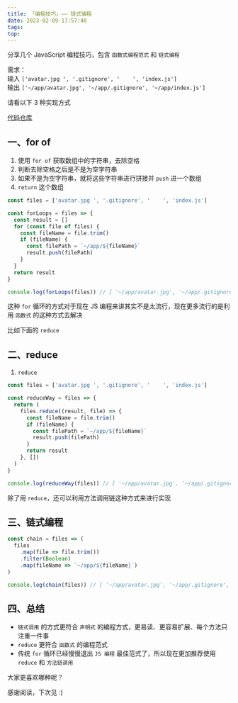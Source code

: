 ```yaml
---
title: 「编程技巧」—— 链式编程
date: 2023-02-09 17:57:40
tags:
top:
---
```


分享几个 JavaScript 编程技巧，包含 `函数式编程范式` 和 `链式编程`

需求：\
输入 `['avatar.jpg ', '.gitignore', '    ', 'index.js']`\
输出 `['~/app/avatar.jpg', '~/app/.gitignore', '~/app/index.js']`

请看以下 3 种实现方式

[代码仓库](https://github.com/heycn/javascript-hotpot/blob/master/methodChaining/index.js)

## 一、**for of**

1. 使用 `for of` 获取数组中的字符串，去除空格
2. 判断去除空格之后是不是为空字符串
3. 如果不是为空字符串，就将这些字符串进行拼接并 `push` 进一个数组
4. `return` 这个数组

```js
const files = ['avatar.jpg ', '.gitignore', '    ', 'index.js']

const forLoops = files => {
  const result = []
  for (const file of files) {
    const fileName = file.trim()
    if (fileName) {
      const filePath = `~/app/${fileName}`
      result.push(filePath)
    }
  }
  return result
}

console.log(forLoops(files)) // [ '~/app/avatar.jpg', '~/app/.gitignore', '~/app/index.js' ]
```

这种 `for` 循环的方式对于现在 JS 编程来讲其实不是太流行，现在更多流行的是利用 `函数式` 的这种方式去解决

比如下面的 `reduce`

## 二、**reduce**

1.  `reduce` 

```js
const files = ['avatar.jpg ', '.gitignore', '    ', 'index.js']

const reduceWay = files => {
  return (
    files.reduce((result, file) => {
      const fileName = file.trim()
      if (fileName) {
        const filePath = `~/app/${fileName}`
        result.push(filePath)
      }
      return result
    }, [])
  )
}

console.log(reduceWay(files)) // [ '~/app/avatar.jpg', '~/app/.gitignore', '~/app/index.js' ]
```

除了用 `reduce`，还可以利用方法调用链这种方式来进行实现

## 三、**链式编程**

```js
const chain = files => (
  files
    .map(file => file.trim())
    .filter(Boolean)
    .map(fileName => `~/app/${fileName}`)
)

console.log(chain(files)) // [ '~/app/avatar.jpg', '~/app/.gitignore', '~/app/index.js' ]
```

## 四、**总结**

- `链式调用` 的方式更符合 `声明式` 的编程方式，更易读、更容易扩展、每个方法只注重一件事
- `reduce` 更符合 `函数式` 的编程范式
- 传统 `for` 循环已经慢慢退出 `JS 编程` 最佳范式了，所以现在更加推荐使用 `reduce` 和 `方法链调用`

大家更喜欢哪种呢？


感谢阅读，下次见 :)
